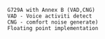 
	G729A with Annex B (VAD,CNG)
	VAD - Voice activiti detect
	CNG - comfort noise generate)
	Floating point implementation
